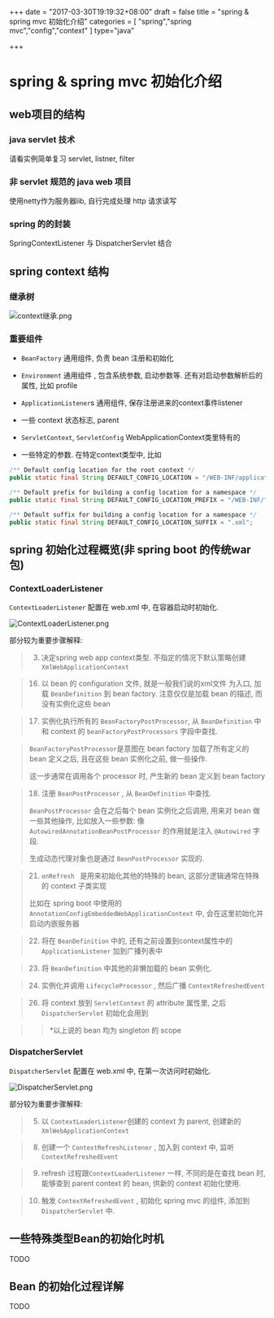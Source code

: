 +++
date = "2017-03-30T19:19:32+08:00"
draft = false
title = "spring & spring mvc 初始化介绍"
categories = [ "spring","spring mvc","config","context" ]
type="java"

+++

# spring & spring mvc 初始化介绍

## web项目的结构

### java servlet 技术

请看实例简单复习 servlet, listner, filter

### 非 servlet 规范的 java web 项目

使用netty作为服务器lib, 自行完成处理 http 请求读写

### spring 的的封装

SpringContextListener 与 DispatcherServlet 结合

## spring context 结构

### 继承树

![context继承.png](context继承.png)

### 重要组件

* `BeanFactory` 通用组件, 负责 bean 注册和初始化
* `Environment` 通用组件 , 包含系统参数, 启动参数等. 还有对启动参数解析后的属性, 比如 profile
* `ApplicationListener`s 通用组件, 保存注册进来的context事件listener
* 一些 context 状态标志, parent
* `ServletContext`, `ServletConfig` WebApplicationContext类里特有的


* 一些特定的参数. 在特定context类型中, 比如

```java
/** Default config location for the root context */
public static final String DEFAULT_CONFIG_LOCATION = "/WEB-INF/applicationContext.xml";

/** Default prefix for building a config location for a namespace */
public static final String DEFAULT_CONFIG_LOCATION_PREFIX = "/WEB-INF/";

/** Default suffix for building a config location for a namespace */
public static final String DEFAULT_CONFIG_LOCATION_SUFFIX = ".xml";	
```





## spring 初始化过程概览(非 spring boot 的传统war包)

### ContextLoaderListener

`ContextLoaderListener` 配置在 web.xml 中, 在容器启动时初始化.

![ContextLoaderListener.png](ContextLoaderListener.png)



部分较为重要步骤解释:

>3. 决定spring web app context类型. 不指定的情况下默认策略创建 `XmlWebApplicationContext`

>16. 以 bean 的 configuration 文件, 就是一般我们说的xml文件 为入口, 加载 `BeanDefinition` 到 bean factory. 注意仅仅是加载 bean 的描述, 而没有实例化这些 bean

> 17. 实例化执行所有的 `BeanFactoryPostProcessor`, 从 `BeanDefinition` 中和 context 的 `beanFactoryPostProcessors` 字段中查找. 

> `BeanFactoryPostProcessor`是意图在 bean factory 加载了所有定义的 bean 定义之后, 且在这些 bean 实例化之前, 做一些操作.
>
> 这一步通常在调用各个 processor 时, 产生新的 bean 定义到 bean factory

> 18. 注册 `BeanPostProcessor` , 从 `BeanDefinition` 中查找.
>
> `BeanPostProcessor` 会在之后每个 bean 实例化之后调用, 用来对 bean 做一些其他操作, 比如放入一些参数: 像 `AutowiredAnnotationBeanPostProcessor` 的作用就是注入 `@Autowired` 字段.
>
> 生成动态代理对象也是通过  `BeanPostProcessor` 实现的.

> 21. `onRefresh ` 是用来初始化其他的特殊的 bean, 这部分逻辑通常在特殊的 context 子类实现
>
> 比如在 spring boot 中使用的 `AnnotationConfigEmbeddedWebApplicationContext` 中, 会在这里初始化并启动内嵌服务器 

> 22. 将在  `BeanDefinition` 中的, 还有之前设置到context属性中的  `ApplicationListener` 加到广播列表中

> 23. 将  `BeanDefinition`  中其他的非懒加载的 bean 实例化.

> 24. 实例化并调用 `LifecycleProcessor` , 然后广播 `ContextRefreshedEvent`

> 26. 将 context 放到 `ServletContext` 的 attribute 属性里, 之后 `DispatcherServlet` 初始化会用到

> > *以上说的 bean 均为 singleton 的 scope





### DispatcherServlet

`DispatcherServlet` 配置在 web.xml 中, 在第一次访问时初始化.

![DispatcherServlet.png](DispatcherServlet.png)

部分较为重要步骤解释:

> 5. 以 `ContextLoaderListener`创建的 context 为 parent, 创建新的 `XmlWebApplicationContext`

> 8. 创建一个 `ContextRefreshListener` , 加入到 context 中, 监听 `ContextRefreshedEvent`

> 9. refresh 过程跟`ContextLoaderListener` 一样, 不同的是在查找 bean 时, 能够查到 parent context 的 bean, 供新的 context 初始化使用.

> 10. 触发  `ContextRefreshedEvent` , 初始化 spring mvc 的组件, 添加到 `DispatcherServlet` 中.

## 一些特殊类型Bean的初始化时机

TODO

## Bean 的初始化过程详解

TODO